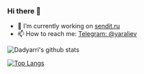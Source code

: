 ### Hi there 👋

- 🔭 I’m currently working on [sendit.ru](https://github.com/sendit-ru)
- 📫 How to reach me: [Telegram: @yaraliev](https://t.me/yaraliev)

![Dadyarri's github stats](https://github-readme-stats.vercel.app/api?username=orion122&count_private=true&show_icons=true)

[![Top Langs](https://github-readme-stats.vercel.app/api/top-langs/?username=orion122)](https://github.com/anuraghazra/github-readme-stats)

<!--
**orion122/orion122** is a ✨ _special_ ✨ repository because its `README.md` (this file) appears on your GitHub profile.

Here are some ideas to get you started:

- 🔭 I’m currently working on ...
- 🌱 I’m currently learning ...
- 👯 I’m looking to collaborate on ...
- 🤔 I’m looking for help with ...
- 💬 Ask me about ...
- 📫 How to reach me: ...
- 😄 Pronouns: ...
- ⚡ Fun fact: ...
-->
